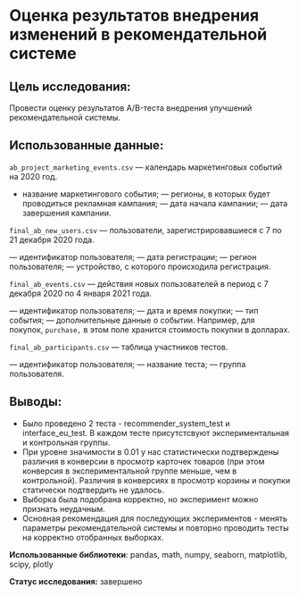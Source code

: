 # Оценка результатов внедрения изменений в рекомендательной системе

## Цель исследования:

Провести оценку результатов A/B-теста внедрения улучшений рекомендательной системы.

## Использованные данные:

`ab_project_marketing_events.csv` — календарь маркетинговых событий на 2020 год.

- название маркетингового события;
— регионы, в которых будет проводиться рекламная кампания;
— дата начала кампании;
— дата завершения кампании.

`final_ab_new_users.csv` — пользователи, зарегистрировавшиеся с 7 по 21 декабря 2020 года.

— идентификатор пользователя;
— дата регистрации;
— регион пользователя;
— устройство, с которого происходила регистрация.

`final_ab_events.csv` — действия новых пользователей в период с 7 декабря 2020 по 4 января 2021 года.

— идентификатор пользователя;
— дата и время покупки;
— тип события;
— дополнительные данные о событии. Например, для покупок, `purchase,` в этом поле хранится стоимость покупки в долларах.

`final_ab_participants.csv` — таблица участников тестов.

— идентификатор пользователя;
— название теста;
— группа пользователя.

## Выводы:

- Было проведено 2 теста - recommender_system_test и interface_eu_test. В каждом тесте присутстсвуют экспериментальная и контрольная группы.
- При уровне значимости в 0.01 у нас статистически подтверждены различия в конверсии в просмотр карточек товаров (при этом конверсия в экспериментальной группе меньше, чем в контрольной). Различия в конверсиях в просмотр корзины и покупки статически подтвердить не удалось.
- Выборка была подобрана корректно, но эксперимент можно признать неудачным.
- Основная рекомендация для последующих экспериментов - менять параметры рекомендательной системы и повторно проводить тесты на корректно отобранных выборках.

**Использованные библиотеки**: pandas, math, numpy, seaborn, matplotlib, scipy, plotly

**Статус исследования:** завершено

